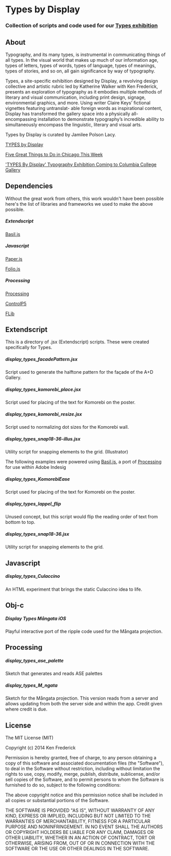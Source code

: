 Types by Display
============
### Collection of scripts and code used for our [Types exhibition](https://www.facebook.com/events/939127946101339/?fref=ts) ###


About
-------------

Typography, and its many types, is instrumental in communicating things of all types. In the visual world that makes up much of our information age, types of letters, types of words, types of language, types of meanings, types of stories, and so on, all gain significance by way of typography.

Types, a site-specific exhibition designed by Display, a revolving design collective and artistic rubric led by Katherine Walker with Ken Frederick, presents an exploration of typography as it embodies multiple methods of literary and visual communication, including print design, signage, environmental graphics, and more. Using writer Claire Keys’ fictional vignettes featuring untranslat- able foreign words as inspirational content, Display has transformed the gallery space into a physically all-encompassing installation to demonstrate typography’s incredible ability to simultaneously encompass the linguistic, literary and visual arts.

Types by Display is curated by Jamilee Polson Lacy.

[TYPES by Display](http://events.colum.edu/event/types_by_display)

[Five Great Things to Do in Chicago This Week](http://www.chicagomag.com/arts-culture/November-2014/Five-Great-Things-to-Do-in-Chicago-This-Week/)

['TYPES By Display' Typography Exhibition Coming to Columbia College Gallery](http://www.dnainfo.com/chicago/20141111/south-loop/types-by-display-typography-exhibition-coming-columbia-college-gallery)



Dependencies
-------------
Without the great work from others, this work wouldn't have been possible here's the list of libraries and frameworks we used to make the above possible.

##### Extendscript #####
[Basil.js](http://basiljs.ch/)

##### Javascript #####
[Paper.js](http://paperjs.org/)

[Folio.js](http://kennethfrederick.de/foliojs/)

##### Processing #####
[Processing](http://processing.org/)

[ControlP5](http://www.sojamo.de/libraries/controlP5/)

[FLib]()



Extendscript
-------------

This is a directory of .jsx (Extendscript) scripts. These were created specifically for Types.

##### display_types_facadePattern.jsx #####
Script used to generate the halftone pattern for the façade of the A+D Gallery.

##### display_types_komorebi_place.jsx #####
Script used for placing of the text for Komorebi on the poster.

##### display_types_komorebi_resize.jsx #####
Script used to normalizing dot sizes for the Komorebi wall.

##### display_types_snap18-36-illus.jsx #####
Utility script for snapping elements to the grid. (Illustrator)


The following examples were powered using [Basil.js](http://basiljs.ch/), a port of [Processing](http://processing.org/) for use within Adobe Indesig

##### display_types_KomorebiEase #####
Script used for placing of the text for Komorebi on the poster.

##### display_types_lappel_flip #####
Unused concept, but this script would flip the reading order of text from bottom to top.

##### display_types_snap18-36.jsx #####
Utility script for snapping elements to the grid.



Javascript
-------------

##### display_types_Culaccino #####
An HTML experiment that brings the static Culaccino idea to life.



Obj-c
-------------

##### Display Types Mångata iOS #####
Playful interactive port of the ripple code used for the Mångata projection.



Processing
-------------

##### display_types_ase_palette #####
Sketch that generates and reads ASE palettes

##### display_types_M_ngata #####
Sketch for the Mångata projection. This version reads from a server and allows updating from both the server side and within the app. Credit given where credit is due.




License
-------------
The MIT License (MIT)

Copyright (c) 2014 Ken Frederick

Permission is hereby granted, free of charge, to any person obtaining a copy
of this software and associated documentation files (the "Software"), to deal
in the Software without restriction, including without limitation the rights
to use, copy, modify, merge, publish, distribute, sublicense, and/or sell
copies of the Software, and to permit persons to whom the Software is
furnished to do so, subject to the following conditions:

The above copyright notice and this permission notice shall be included in all
copies or substantial portions of the Software.

THE SOFTWARE IS PROVIDED "AS IS", WITHOUT WARRANTY OF ANY KIND, EXPRESS OR
IMPLIED, INCLUDING BUT NOT LIMITED TO THE WARRANTIES OF MERCHANTABILITY,
FITNESS FOR A PARTICULAR PURPOSE AND NONINFRINGEMENT. IN NO EVENT SHALL THE
AUTHORS OR COPYRIGHT HOLDERS BE LIABLE FOR ANY CLAIM, DAMAGES OR OTHER
LIABILITY, WHETHER IN AN ACTION OF CONTRACT, TORT OR OTHERWISE, ARISING FROM,
OUT OF OR IN CONNECTION WITH THE SOFTWARE OR THE USE OR OTHER DEALINGS IN THE
SOFTWARE.



